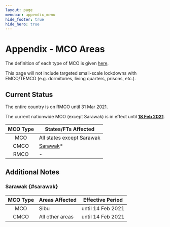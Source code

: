 ```yaml
---
layout: page
menubar: appendix_menu
hide_footer: true
hide_hero: true
---
```



# Appendix - MCO Areas

The definition of each type of MCO is given [here](/appendix-acronyms).

This page will not include targeted small-scale lockdowns with EMCO/TEMCO (e.g. dormitories, living quarters, prisons, etc.).

## Current Status

The entire country is on RMCO until 31 Mar 2021.

The current nationwide MCO (except Sarawak) is in effect until **<u>18 Feb 2021</u>**.

<!-- | States |  |  |  |
|--------|--|--|--|
| Johor<sup>1</sup>    | [Negeri Sembilan]  | Perlis<sup>3</sup>   | Terengganu<sup>2</sup> |
| Kedah<sup>2</sup>    | Pahang<sup>2</sup> | Sabah<sup>1</sup>    | W.P. Kuala Lumpur<sup>1</sup> |
| Kelantan<sup>1</sup> | Penang<sup>1</sup> | [Sarawak]            | W.P. Labuan<sup>1</sup> |
| Melaka<sup>1</sup>   | Perak<sup>2</sup>  | Selangor<sup>1</sup> | W.P. Putrajaya<sup>1</sup> |


_<sup>1</sup> MCO until 4 Feb 2021_

_<sup>2</sup> CMCO until 21 Jan 2021, then MCO until 4 Feb 2021_

_<sup>3</sup> RMCO until 21 Jan 2021, then MCO until 4 Feb 2021_ -->

<!-- 
| States/F.T.s | MCOs and Effective Periods |
|--------|-|
|Johor| MCO: until 26 Jan 2021 |
|Kedah| CMCO: until 21 Jan 2021<br/>MCO: 22 Jan - 4 Feb 2021 |
|Kelantan| MCO: until 26 Jan 2021 |
|Melaka| MCO: until 26 Jan 2021 |
|[Negeri Sembilan]| CMCO: until 21 Jan 2021<br/>MCO: 22 Jan - 4 Feb 2021 |
|Pahang| CMCO: until 21 Jan 2021<br/>MCO: 22 Jan - 4 Feb 2021 |
|Penang| MCO: until 26 Jan 2021 |
|Perak| CMCO: until 21 Jan 2021<br/>MCO: 22 Jan - 4 Feb 2021 |
|Perlis| RMCO: until 21 Jan 2021<br/>MCO: 22 Jan - 4 Feb 2021 |
|Sabah| MCO: until 26 Jan 2021 |
|[Sarawak]| CMCO: until 31 Jan 2021 |
|Selangor| MCO: until 26 Jan 2021 |
|Terengganu| CMCO: until 21 Jan 2021<br/>MCO: 22 Jan - 4 Feb 2021 |
|W.P. Kuala Lumpur| MCO: until 26 Jan 2021 |
|W.P. Labuan| MCO: until 26 Jan 2021 |
|W.P. Putrajaya| MCO: until 26 Jan 2021 | -->

| MCO Type | States/FTs Affected                                                     |
|:--------:|-------------------------------------------------------------------------|
| MCO      | All states except Sarawak |
| CMCO     | [Sarawak]\* |
| RMCO     | - | 

## Additional Notes

<!-- 
### Johor {#johor}

\-

### Kedah {#kedah}

\-

### Kelantan {#kelantan}

\-

### Kuala Lumpur {#kuala-lumpur}

\-

### Labuan {#labuan}

\-

### Melaka {#melaka}

\- 

### Negeri Sembilan {#negeri-sembilan}

| MCO Type | Areas Affected | Effective Period |
|:--------:|----------------|:--------------:|

### Pahang {#pahang}

\-

### Penang {#penang}

\-

### Perak {#perak}

\-

### Perlis {#perlis}

\-

### Putrajaya {#putrajaya}

\-

### Sabah {#sabah}

\-
-->

### Sarawak {#sarawak}

| MCO Type | Areas Affected | Effective Period |
|:--------:|----------------|:--------------:|
| MCO | Sibu | until 14 Feb 2021 |
| CMCO | All other areas | until 14 Feb 2021 |

<!--
### Selangor {#selangor}

\-

### Terengganu {#terengganu}

\-
 -->

[Johor]: #johor
[Kedah]: #kedah
[Kelantan]: #kelantan
[KL]: #kuala-lumpur
[Kuala Lumpur]: #kuala-lumpur
[Labuan]: #labuan
[Melaka]: #melaka
[Negeri Sembilan]: #negeri-sembilan
[Pahang]: #pahang
[Penang]: #penang
[Perak]: #perak
[Perlis]: #perlis
[Putrajaya]: #putrajaya
[Sabah]: #sabah
[Sarawak]: #sarawak
[Selangor]: #selangor
[Terengganu]: #terengganu
[W.P. Kuala Lumpur]: #kuala-lumpur
[W.P. Labuan]: #labuan
[W.P. Putrajaya]: #putrajaya